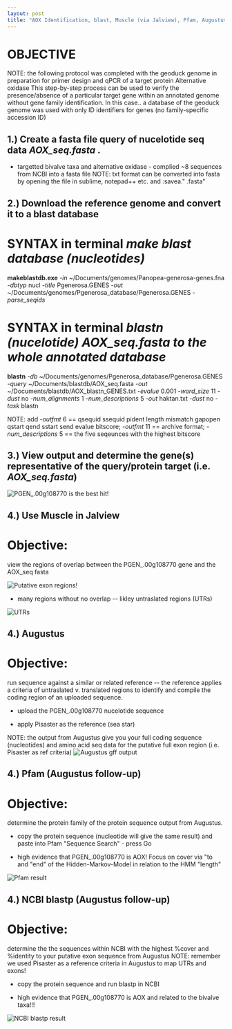 ```yaml
---
layout: post
title: "AOX Identification, blast, Muscle (via Jalview), Pfam, Augustus, Uniprot"
---
```

# OBJECTIVE
NOTE: the following protocol was completed with the geoduck genome in preparation for primer design and qPCR of a target protein Alternative oxidase
This step-by-step process can be used to verify the presence/absence of a particular target gene within an annotated genome without gene family identification.
In this case.. a database of the geoduck genome was used with only ID identifiers for genes (no family-specific accession ID)

## **1.) Create a fasta file query of nucelotide seq data *AOX_seq.fasta* .**
* targetted bivalve taxa and alternative oxidase - complied ~8 sequences from NCBI into a fasta file
NOTE: txt format can be converted into fasta by opening the file in sublime, notepad++ etc. and :savea." .fasta"
## **2.) Download the reference genome and convert it to a blast database**
# SYNTAX in terminal *make blast database (nucleotides)*
**makeblastdb.exe**
*-in* ~/Documents/genomes/Panopea-generosa-genes.fna
*-dbtyp* nucl
*-title* Pgenerosa.GENES
*-out* ~/Documents/genomes/Pgenerosa_database/Pgenerosa.GENES
*-parse_seqids*
# SYNTAX in terminal  *blastn (nucelotide) AOX_seq.fasta to the whole annotated database*
**blastn**
*-db* ~/Documents/genomes/Pgenerosa_database/Pgenerosa.GENES
*-query* ~/Documents/blastdb/AOX_seq.fasta
*-out* ~/Documents/blastdb/AOX_blastn_GENES.txt
*-evalue* 0.001
*-word_size* 11
*-dust* no
*-num_alignments* 1
*-num_descriptions* 5
*-out* haktan.txt
*-dust* no
*-task* blastn

NOTE: add *-outfmt* 6 == qsequid	ssequid	pident	length	mismatch	gapopen	qstart	qend	sstart	send	evalue	bitscore; *-outfmt* 11 == archive format;
*-num_descriptions* 5 == the five seqeunces with the highest bitscore

## **3.) View output and determine the gene(s) representative of the query/protein target (i.e. *AOX_seq.fasta*)**
![PGEN_.00g108770 is the best hit!](https://samgurr.github.io/SamJGurr_Lab_Notebook/images/AOX_blastn_outfmt6.jpg "blastn outformat 6")

## **4.) Use Muscle in Jalview**
# Objective:
view the regions of overlap between the PGEN_.00g108770 gene and the AOX_seq fasta

![Putative exon regions!](https://samgurr.github.io/SamJGurr_Lab_Notebook/images/Muscle_Jalview_AOX.jpg "Muscle screenshot")

* many regions without no overlap -- likley untraslated regions (UTRs)

![UTRs](https://samgurr.github.io/SamJGurr_Lab_Notebook/images/Muscle_Jalview_AOX_introns.jpg "Muscle screenshot 2")

## **4.) Augustus**
# Objective:
run sequence against a similar or related reference -- the reference applies a criteria of untraslated v. translated regions to identify and compile the coding region of an uploaded sequence.

* upload the PGEN_.00g108770 nucelotide sequence

* apply Pisaster as the reference (sea star)

NOTE: the output from Augustus give you your full coding sequence (nucleotides) and amino acid seq data for the putative full exon region (i.e. Pisaster as ref criteria)
![Augustus gff output](https://samgurr.github.io/SamJGurr_Lab_Notebook/images/Augustus_Pgen_Pisaster.jpg "Augustus output")

## **4.) Pfam (Augustus follow-up)**
# Objective:
determine the protein family of the protein sequence output from Augustus.

* copy the protein sequence (nucleotide will give the same result) and paste into Pfam "Sequence Search" - press Go

* high evidence that PGEN_.00g108770 is AOX! Focus on cover via "to and "end" of the Hidden-Markov-Model in relation to the HMM "length"

![Pfam result](https://samgurr.github.io/SamJGurr_Lab_Notebook/images/Pfam_augustus_followup.jpg "AOX family")

## **4.) NCBI blastp (Augustus follow-up)**
# Objective:
determine the the sequences within NCBI with the highest %cover and %identity to your putative exon sequence from Augustus
NOTE: remember we used Pisaster as a reference criteria in Augustus to map UTRs and exons!

* copy the protein sequence and run blastp in NCBI

* high evidence that PGEN_.00g108770 is AOX and related to the bivalve taxa!!!

![NCBI blastp result](https://samgurr.github.io/SamJGurr_Lab_Notebook/images/NCBI_blastp_Augustus_followup.jpg "blastp NCBI")
